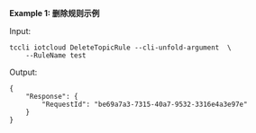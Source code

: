 **Example 1: 删除规则示例**



Input: 

```
tccli iotcloud DeleteTopicRule --cli-unfold-argument  \
    --RuleName test
```

Output: 
```
{
    "Response": {
        "RequestId": "be69a7a3-7315-40a7-9532-3316e4a3e97e"
    }
}
```

